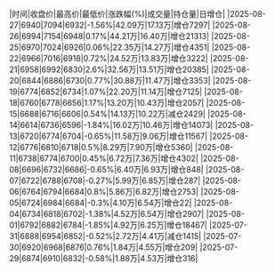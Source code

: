 |时间|收盘价|最高价|最低价|涨跌幅(%)|成交量|持仓量|日增仓|
|2025-08-27|6940|7094|6932|-1.56%|42.09万|17.13万|增仓7297|
|2025-08-26|6994|7154|6948|0.17%|44.21万|16.40万|增仓21313|
|2025-08-25|6970|7024|6926|0.06%|22.35万|14.27万|增仓4351|
|2025-08-22|6966|7016|6918|0.72%|24.52万|13.83万|增仓3222|
|2025-08-21|6958|6992|6830|2.6%|32.56万|13.51万|增仓20385|
|2025-08-20|6844|6886|6730|0.77%|30.88万|11.47万|增仓3353|
|2025-08-19|6774|6852|6734|1.07%|22.20万|11.14万|增仓7125|
|2025-08-18|6760|6778|6656|1.17%|13.20万|10.43万|增仓2057|
|2025-08-15|6688|6716|6606|0.54%|14.13万|10.22万|减仓2429|
|2025-08-14|6614|6736|6596|-1.84%|16.02万|10.46万|增仓14073|
|2025-08-13|6720|6774|6704|-0.65%|11.58万|9.06万|增仓11567|
|2025-08-12|6776|6810|6718|0.5%|8.29万|7.90万|增仓5360|
|2025-08-11|6738|6774|6700|0.45%|6.72万|7.36万|增仓4302|
|2025-08-08|6696|6732|6686|-0.65%|6.40万|6.93万|增仓848|
|2025-08-07|6722|6788|6708|-0.27%|5.99万|6.85万|增仓287|
|2025-08-06|6764|6794|6684|0.8%|5.86万|6.82万|增仓2753|
|2025-08-05|6724|6984|6684|-0.3%|4.10万|6.54万|增仓22|
|2025-08-04|6734|6818|6702|-1.38%|4.52万|6.54万|增仓2907|
|2025-08-01|6792|6882|6784|-1.85%|4.92万|6.25万|增仓18467|
|2025-07-31|6888|6954|6852|-0.52%|2.72万|4.41万|减仓1415|
|2025-07-30|6920|6968|6876|0.76%|1.84万|4.55万|增仓209|
|2025-07-29|6874|6910|6832|-0.58%|1.88万|4.53万|增仓316|
